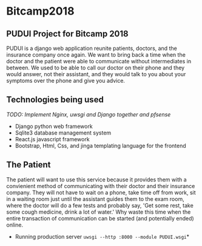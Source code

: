 # Bitcamp2018
## PUDUI Project for Bitcamp 2018

PUDUI is a django web application reunite patients, doctors, and the insurance company once again. We want to bring back a time when the doctor and the patient were able to communicate without intermediates in between. We used to be able to call our doctor on their phone and they would answer, not their assistant, and they would talk to you about your symptoms over the phone and give you advice.



## Technologies being used
*TODO: Implement Nginx, uwsgi and Django together and pfsense*
* Django python web framework
* Sqlite3 database management system
* React.js javascript framework
* Bootstrap, Html, Css, and jinga templating language for the frontend



## The Patient

The patient will want to use this service because it provides them with a convienient method of communicating with their doctor and their insurance company. They will not have to wait on a phone, take time off from work, sit in a waiting room just until the assistant guides them to the exam room, where the doctor will do a few tests and probably say, 'Get some rest, take some cough medicine, drink a lot of water.' Why waste this time when the entire transaction of communication can be started (and potentially ended) online. 

* Running production server ```uwsgi --http :8000 --module PUDUI.wsgi```*
